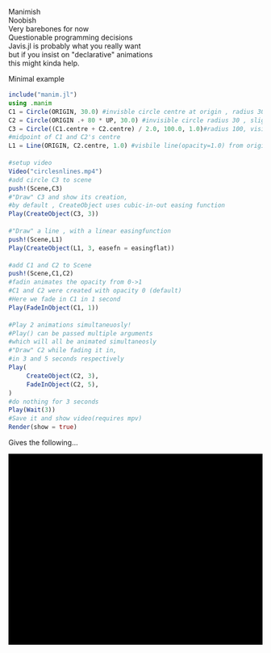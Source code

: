 Manimish<br/>
Noobish<br/>
Very barebones for now<br/>
Questionable programming decisions<br/>
Javis.jl is probably what you really want<br/>
but if you insist on "declarative" animations<br/>
this might kinda help.<br/>

Minimal example

```julia
include("manim.jl")
using .manim
C1 = Circle(ORIGIN, 30.0) #invisble circle centre at origin , radius 30 (default opacity is 0)
C2 = Circle(ORIGIN .+ 80 * UP, 30.0) #invisible circle radius 30 , slightly higher up
C3 = Circle((C1.centre + C2.centre) / 2.0, 100.0, 1.0)#radius 100, visible circle whos centre is 
#midpoint of C1 and C2's centre 
L1 = Line(ORIGIN, C2.centre, 1.0) #visbile line(opacity=1.0) from origin to C2's centre

#setup video
Video("circlesnlines.mp4")
#add circle C3 to scene
push!(Scene,C3)
#"Draw" C3 and show its creation,
#by default , CreateObject uses cubic-in-out easing function
Play(CreateObject(C3, 3))

#"Draw" a line , with a linear easingfunction
push!(Scene,L1)
Play(CreateObject(L1, 3, easefn = easingflat))

#add C1 and C2 to Scene
push!(Scene,C1,C2)
#fadin animates the opacity from 0->1
#C1 and C2 were created with opacity 0 (default)
#Here we fade in C1 in 1 second
Play(FadeInObject(C1, 1))

#Play 2 animations simultaneuosly!
#Play() can be passed multiple arguments
#which will all be animated simultaneosly
#"Draw" C2 while fading it in,
#in 3 and 5 seconds respectively
Play(
     CreateObject(C2, 3), 
     FadeInObject(C2, 5),
)
#do nothing for 3 seconds
Play(Wait(3))
#Save it and show video(requires mpv)
Render(show = true)
```
Gives the following...<br/>

![](assets/circlesnlines.gif)

